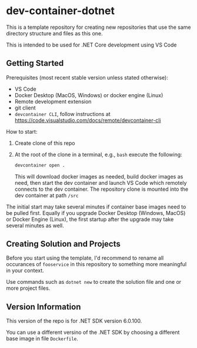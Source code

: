 # dev-container-dotnet

This is a template repository for creating new repositories that use the same directory structure and files as this one.

This is intended to be used for .NET Core development using VS Code 

## Getting Started

Prerequisites (most recent stable version unless stated otherwise):
- VS Code
- Docker Desktop (MacOS, Windows) or docker engine (Linux)
- Remote development extension
- git client
- `devcontainer CLI`, follow instructions at https://code.visualstudio.com/docs/remote/devcontainer-cli

How to start:
1. Create clone of this repo
1. At the root of the clone in a terminal, e.g., `bash` execute the following:

   ```bash
   devcontainer open .
   ```
   This will download docker images as needed, build docker images as need, then start the dev container and launch VS Code which remotely connects to the dev container. The repository clone is mounted into the dev container at path `/src`

The initial start may take several minutes if container base images need to be pulled first. Equally if you upgrade Docker Desktop (Windows, MacOS) or Docker Engine (Linux), the first startup after the upgrade may take several minutes as well.

## Creating Solution and Projects

Before you start using the template, I'd recommend to rename all occurances of `fooservice` in this repository to something more meaningful in your context.

Use commands such as `dotnet new` to create the solution file and one or more project files.

## Version Information

This version of the repo is for .NET SDK version 6.0.100.

You can use a different versino of the .NET SDK by choosing a different base image in file `Dockerfile`.
